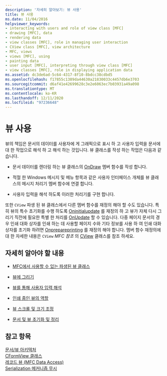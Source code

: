 ```yaml
---
description: '자세히 알아보기: 뷰 사용'
title: 뷰 사용
ms.date: 11/04/2016
helpviewer_keywords:
- interacting with users and role of view class [MFC]
- drawing [MFC], data
- rendering data
- view classes [MFC], role in managing user interaction
- CView class [MFC], view architecture
- MFC, views
- views [MFC], using
- painting data
- user input [MFC], interpreting through view class [MFC]
- view classes [MFC], role in displaying application data
ms.assetid: dc3de6ad-5c64-4317-8f10-8bdcc38cdbd5
ms.openlocfilehash: f17855c1389da44630a21830033c4457db6e3703
ms.sourcegitcommit: d6af41e42699628c3e2e6063ec7b03931a49a098
ms.translationtype: MT
ms.contentlocale: ko-KR
ms.lasthandoff: 12/11/2020
ms.locfileid: "97236648"
---
```

# <a name="using-views"></a>뷰 사용

뷰의 책임은 문서의 데이터를 사용자에 게 그래픽으로 표시 하 고 사용자 입력을 문서에 대 한 작업으로 해석 하 고 해석 하는 것입니다. 뷰 클래스를 작성 하는 작업은 다음과 같습니다.

- 문서 데이터를 렌더링 하는 뷰 클래스의 [OnDraw](../mfc/reference/cview-class.md#ondraw) 멤버 함수를 작성 합니다.

- 적절 한 Windows 메시지 및 메뉴 항목과 같은 사용자 인터페이스 개체를 뷰 클래스의 메시지 처리기 멤버 함수에 연결 합니다.

- 사용자 입력을 해석 하도록 이러한 처리기를 구현 합니다.

또한 `CView` 파생 된 뷰 클래스에서 다른 멤버 함수를 재정의 해야 할 수도 있습니다. 특히 뷰의 특수 초기화를 수행 하도록 [Oninitialupdate](../mfc/reference/cview-class.md#oninitialupdate) 를 재정의 하 고 뷰가 자체 다시 그리기 직전에 필요한 특별 한 처리를 [OnUpdate](../mfc/reference/cview-class.md#onupdate) 할 수 있습니다. 다중 페이지 문서의 경우 인쇄 대화 상자를 인쇄 하는 데 사용할 페이지 수와 기타 정보를 사용 하 여 인쇄 대화 상자를 초기화 하려면 [Onprepareprinting](../mfc/reference/cview-class.md#onprepareprinting) 를 재정의 해야 합니다. 멤버 함수 재정의에 대 한 자세한 내용은 `CView` *MFC 참조* 의 [CView](../mfc/reference/cview-class.md) 클래스를 참조 하세요.

## <a name="what-do-you-want-to-know-more-about"></a>자세히 알아야 할 내용

- [MFC에서 사용할 수 있는 파생된 뷰 클래스](../mfc/derived-view-classes-available-in-mfc.md)

- [뷰에 그리기](../mfc/drawing-in-a-view.md)

- [뷰를 통해 사용자 입력 해석](../mfc/interpreting-user-input-through-a-view.md)

- [인쇄 중인 뷰의 역할](../mfc/role-of-the-view-in-printing.md)

- [뷰 스크롤 및 크기 조정](../mfc/scrolling-and-scaling-views.md)

- [문서 및 뷰 초기화 및 정리](../mfc/initializing-and-cleaning-up-documents-and-views.md)

## <a name="see-also"></a>참고 항목

[문서/뷰 아키텍처](../mfc/document-view-architecture.md)<br/>
[CFormView 클래스](../mfc/reference/cformview-class.md)<br/>
[레코드 뷰 (MFC Data Access)](../data/record-views-mfc-data-access.md)<br/>
[Serialization 메커니즘 무시](../mfc/bypassing-the-serialization-mechanism.md)
